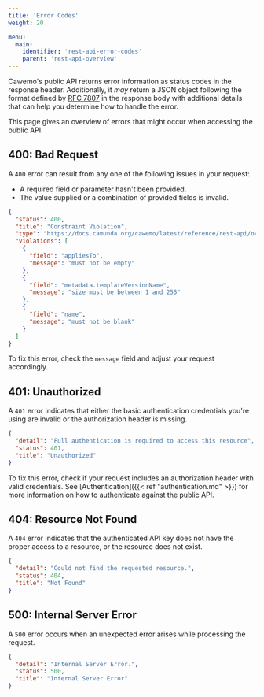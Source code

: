 ```yaml
---
title: 'Error Codes'
weight: 20

menu:
  main:
    identifier: 'rest-api-error-codes'
    parent: 'rest-api-overview'
---
```


Cawemo's public API returns error information as status codes in the response header.
Additionally, it _may_ return a JSON object following the format defined by [RFC 7807](https://tools.ietf.org/html/rfc7807) in the response body with additional details that can help you determine how to handle the error.

This page gives an overview of errors that might occur when accessing the public API.

## 400: Bad Request

A `400` error can result from any one of the following issues in your request:

* A required field or parameter hasn't been provided.
* The value supplied or a combination of provided fields is invalid.

```json
{
  "status": 400,
  "title": "Constraint Violation",
  "type": "https://docs.camunda.org/cawemo/latest/reference/rest-api/overview/error-codes/#400-bad-request",
  "violations": [
    {
      "field": "appliesTo",
      "message": "must not be empty"
    },
    {
      "field": "metadata.templateVersionName",
      "message": "size must be between 1 and 255"
    },
    {
      "field": "name",
      "message": "must not be blank"
    }
  ]
}
```

To fix this error, check the `message` field and adjust your request accordingly.

## 401: Unauthorized

A `401` error indicates that either the basic authentication credentials you're using are invalid or the authorization header is missing.

```json
{
  "detail": "Full authentication is required to access this resource",
  "status": 401,
  "title": "Unauthorized"
}
```

To fix this error, check if your request includes an authorization header with valid credentials.
See [Authentication]({{< ref "authentication.md" >}}) for more information on how to authenticate against the public API.

## 404: Resource Not Found

A `404` error indicates that the authenticated API key does not have the proper access to a resource, or the resource does not exist.

```json
{
  "detail": "Could not find the requested resource.",
  "status": 404,
  "title": "Not Found"
}
```

## 500: Internal Server Error

A `500` error occurs when an unexpected error arises while processing the request.

```json
{
  "detail": "Internal Server Error.",
  "status": 500,
  "title": "Internal Server Error"
}
```
